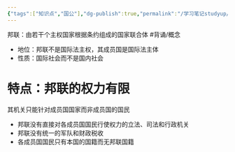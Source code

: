 ```yaml
---
{"tags":["知识点","国公"],"dg-publish":true,"permalink":"/学习笔记studyup/国际公法/邦联/","dgPassFrontmatter":true,"created":"2024-11-04T19:49:45.314+08:00","updated":"2024-11-06T18:40:43.332+08:00"}
---
```


邦联：由若干个主权国家根据条约组成的国家联合体 #背诵/概念 
- 地位：邦联不是国际法主权，其成员国是国际法主体
- 性质：国际社会而不是国内社会
# 特点：邦联的权力有限
其机关只能针对成员国国家而非成员国的国民
- 邦联没有直接对各成员国国民行使权力的立法、司法和行政机关
- 邦联没有统一的军队和财政税收
- 各成员国国民只有本国的国籍而无邦联国籍